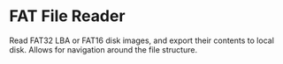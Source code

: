 # FAT File Reader

Read FAT32 LBA or FAT16 disk images, and export their contents to local disk. Allows for navigation around the file structure.